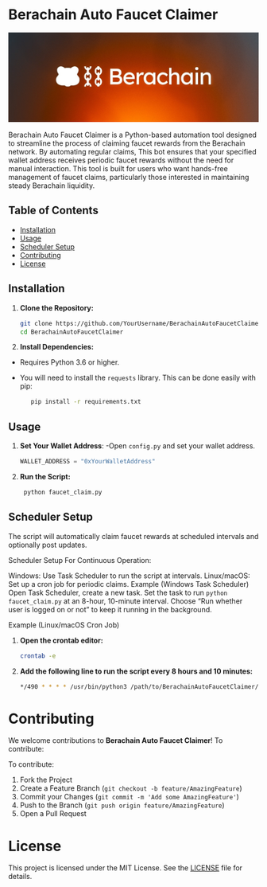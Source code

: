 # Berachain Auto Faucet Claimer


![Logo](https://github.com/maxspxtr/Berachain-Auto-Faucet-Claimer/blob/main/berachain.jpg?raw=true)

Berachain Auto Faucet Claimer is a Python-based automation tool designed to streamline the process of claiming faucet rewards from the Berachain network. By automating regular claims, This bot ensures that your specified wallet address receives periodic faucet rewards without the need for manual interaction. This tool is built for users who want hands-free management of faucet claims, particularly those interested in maintaining steady Berachain liquidity.


## Table of Contents

- [Installation](#installation)
- [Usage](#usage)
- [Scheduler Setup](#scheduler-setup)
- [Contributing](#contributing)
- [License](#license)


## Installation

1. **Clone the Repository:**
   ```bash
   git clone https://github.com/YourUsername/BerachainAutoFaucetClaimer.git
   cd BerachainAutoFaucetClaimer


2. **Install Dependencies:**

- Requires Python 3.6 or higher. 
- You will need to install the `requests` library. This can be done easily with pip:

   ```bash  
      pip install -r requirements.txt
   ```

## Usage

1. **Set Your Wallet Address**:
   -Open `config.py` and set your wallet address.
   ```python
   WALLET_ADDRESS = "0xYourWalletAddress"
   
2.  **Run the Script:**
     ```bash
      python faucet_claim.py
    ```

## Scheduler Setup

The script will automatically claim faucet rewards at scheduled intervals and optionally post updates.

Scheduler Setup
For Continuous Operation:

Windows: Use Task Scheduler to run the script at intervals.
Linux/macOS: Set up a cron job for periodic claims.
Example (Windows Task Scheduler)
Open Task Scheduler, create a new task.
Set the task to run `python faucet_claim.py` at an 8-hour, 10-minute interval.
Choose “Run whether user is logged on or not” to keep it running in the background.


Example (Linux/macOS Cron Job)
1. **Open the crontab editor:**
   ```bash
   crontab -e
   ```
2. **Add the following line to run the script every 8 hours and 10 minutes:**

   ```bash
   */490 * * * * /usr/bin/python3 /path/to/BerachainAutoFaucetClaimer/faucet_claim.py
   ```

# Contributing

We welcome contributions to **Berachain Auto Faucet Claimer**! To contribute:

To contribute:

1. Fork the Project
2. Create a Feature Branch (`git checkout -b feature/AmazingFeature`)
3. Commit your Changes (`git commit -m 'Add some AmazingFeature'`)
4. Push to the Branch (`git push origin feature/AmazingFeature`)
5. Open a Pull Request


# License

This project is licensed under the MIT License. See the [LICENSE](LICENSE) file for details.
